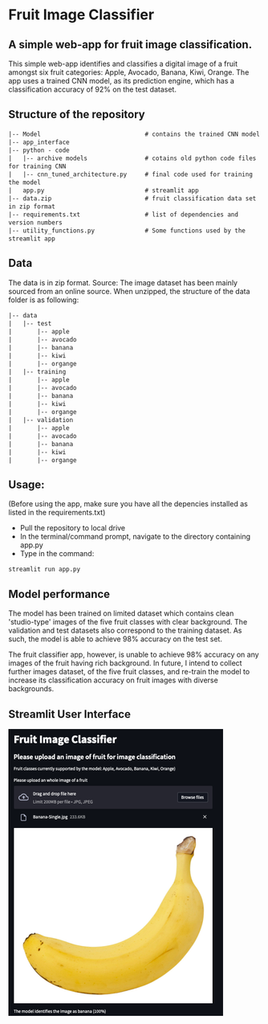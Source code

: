 # Fruit Image Classifier
## A simple web-app for fruit image classification.

This simple web-app identifies and classifies a digital image of a fruit amongst six fruit categories: Apple, Avocado, Banana, Kiwi, Orange.
The app uses a trained CNN model, as its prediction engine, which has a classification accuracy of 92% on the test dataset.

## Structure of the repository

```
|-- Model                             # contains the trained CNN model
|-- app_interface
|-- python - code
|   |-- archive models                # cotains old python code files for training CNN
|   |-- cnn_tuned_architecture.py     # final code used for training the model
|   app.py                            # streamlit app
|-- data.zip                          # fruit classification data set in zip format
|-- requirements.txt                  # list of dependencies and version numbers
|-- utility_functions.py              # Some functions used by the streamlit app
```

## Data

The data is in zip format. 
Source: The image dataset has been mainly sourced from an online source.
When unzipped, the structure of the data folder is as following:

```
|-- data
|   |-- test
|       |-- apple
|       |-- avocado
|       |-- banana
|       |-- kiwi
|       |-- organge
|   |-- training
|       |-- apple
|       |-- avocado
|       |-- banana
|       |-- kiwi
|       |-- organge
|   |-- validation
|       |-- apple
|       |-- avocado
|       |-- banana
|       |-- kiwi
|       |-- organge
```

## Usage:

(Before using the app, make sure you have all the depencies installed as listed in the requirements.txt)

- Pull the repository to local drive
- In the terminal/command prompt, navigate to the directory containing app.py
- Type in the command: 
```
streamlit run app.py
```

## Model performance
The model has been trained on limited dataset which contains clean 'studio-type' images of the five fruit classes with clear background. The validation and test datasets also correspond to the training dataset. As such, the model is able to achieve 98% accuracy on the test set.

The fruit classifier app, however, is unable to achieve 98% accuracy on any images of the fruit having rich background. In future, I intend to collect further images dataset, of the five fruit classes, and re-train the model to increase its classification accuracy on fruit images with diverse backgrounds.

## Streamlit User Interface

![](./app_interface/streamlit-app.png)
